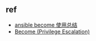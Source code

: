 

## ref

+ [ansible become 使用总结](https://blog.csdn.net/weixin_42257195/article/details/106130776)
+ [Become (Privilege Escalation)](https://docs.ansible.com/ansible/2.3/become.html)